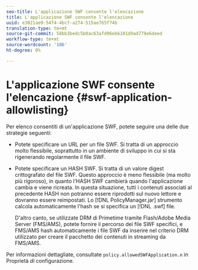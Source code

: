 ```yaml
---
seo-title: L'applicazione SWF consente l'elencazione
title: L'applicazione SWF consente l'elencazione
uuid: e3021ae9-54f4-4bcf-a274-515ae765f74b
translation-type: tm+mt
source-git-commit: 58bb3bedc5b0ac63afd96eb6101d9ad779e6deed
workflow-type: tm+mt
source-wordcount: '186'
ht-degree: 0%

---
```



# L&#39;applicazione SWF consente l&#39;elencazione {#swf-application-allowlisting}

Per  elenco consentiti di un&#39;applicazione SWF, potete seguire una delle due strategie seguenti:

* Potete specificare un URL per un file SWF. Si tratta di un approccio molto flessibile, soprattutto in un ambiente di sviluppo in cui si sta rigenerando regolarmente il file SWF.
* Potete specificare un HASH SWF. Si tratta di un valore digest crittografato del file SWF. Questo approccio è meno flessibile (ma molto più rigoroso), in quanto l&#39;HASH SWF cambierà quando l&#39;applicazione cambia e viene ricreata. In questa situazione, tutti i contenuti associati al precedente HASH non potranno essere riprodotti sul nuovo lettore e dovranno essere reimpostati. Lo [!DNL PolicyManager.jar] strumento calcola automaticamente l&#39;hash se si specifica un [!DNL .swf] file.

   D&#39;altro canto, se utilizzate DRM di Primetime tramite Flash/Adobe Media Server (FMS/AMS), potete fornire il percorso dei file SWF specifici, e FMS/AMS hash automaticamente i file SWF da inserire nel criterio DRM utilizzato per creare il pacchetto dei contenuti in streaming da FMS/AMS.

Per informazioni dettagliate, consultate `policy.allowedSWFApplication.n` in Proprietà *di* configurazione.
